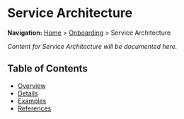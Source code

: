 # Service Architecture

**Navigation:** [Home](../../) > [Onboarding](../) > Service Architecture

*Content for Service Architecture will be documented here.*

## Table of Contents

- [Overview](#overview)
- [Details](#details)
- [Examples](#examples)
- [References](#references)
